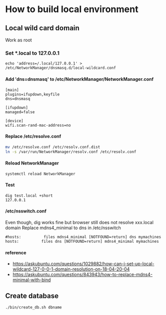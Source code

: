 # How to build local environment

## Local wild card domain

Work as root

### Set *.local to 127.0.0.1

```
echo 'address=/.local/127.0.0.1' > /etc/NetworkManager/dnsmasq.d/local-wildcard.conf
```

#### Add 'dns=dnsmasq' to /etc/NetworkManager/NetworkManager.conf

```
[main]
plugins=ifupdown,keyfile
dns=dnsmasq

[ifupdown]
managed=false

[device]
wifi.scan-rand-mac-address=no
```

#### Replace /etc/resolve.conf
```bash
mv /etc/resolve.conf /etc/resolv.conf.dist
ln -s /var/run/NetworkManager/resolv.conf /etc/resolv.conf
```

#### Reload NetworkManager

```
systemctl reload NetworkManager
```

#### Test

```
dig test.local +short
127.0.0.1
```

#### /etc/nsswitch.conf

Even though, dig works fine but browser still does not resolve xxx.local domain
Replace mdns4_minimal to dns in /etc/nsswitch

```
#hosts:          files mdns4_minimal [NOTFOUND=return] dns mymachines
hosts:          files dns [NOTFOUND=return] mdns4_minimal mymachines
```

#### reference
- https://askubuntu.com/questions/1029882/how-can-i-set-up-local-wildcard-127-0-0-1-domain-resolution-on-18-04-20-04
- https://askubuntu.com/questions/843943/how-to-replace-mdns4-minimal-with-bind


## Create database
```
./bin/create_db.sh dbname
```

